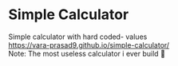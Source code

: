 # Simple Calculator
Simple calculator with hard coded- values <br>
https://vara-prasad9.github.io/simple-calculator/  <br>
Note: The most useless calculator i ever build 🙂 
